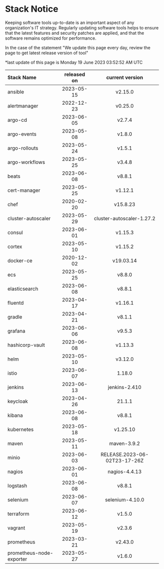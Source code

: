 # Stack Notice  
  

Keeping software tools up-to-date is an important aspect of any organization's IT strategy. Regularly updating software tools helps to ensure that the latest features and security patches are applied, and that the software remains optimized for performance.

In the case of the statement "We update this page every day, review the page to get latest release version of tool"  

*last update of this page is Monday 19 June 2023 03:52:52 AM UTC

<center>

| Stack Name | released on    | current version    |
| :----- | :---: | :---: |
|ansible|2023-05-15|v2.15.0|
|alertmanager|2022-12-23|v0.25.0|
|argo-cd|2023-06-05|v2.7.4|
|argo-events|2023-05-08|v1.8.0|
|argo-rollouts|2023-05-24|v1.5.1|
|argo-workflows|2023-05-25|v3.4.8|
|beats|2023-06-08|v8.8.1|
|cert-manager|2023-05-25|v1.12.1|
|chef|2020-02-20|v15.8.23|
|cluster-autoscaler|2023-05-29|cluster-autoscaler-1.27.2|
|consul|2023-06-01|v1.15.3|
|cortex|2023-05-10|v1.15.2|
|docker-ce|2020-12-02|v19.03.14|
|ecs|2023-05-25|v8.8.0|
|elasticsearch|2023-06-08|v8.8.1|
|fluentd|2023-04-17|v1.16.1|
|gradle|2023-04-21|v8.1.1|
|grafana|2023-06-06|v9.5.3|
|hashicorp-vault|2023-06-08|v1.13.3|
|helm|2023-05-10|v3.12.0|
|istio|2023-06-07|1.18.0|
|jenkins|2023-06-13|jenkins-2.410|
|keycloak|2023-04-26|21.1.1|
|kibana|2023-06-08|v8.8.1|
|kubernetes|2023-05-18|v1.25.10|
|maven|2023-05-11|maven-3.9.2|
|minio|2023-06-03|RELEASE.2023-06-02T23-17-26Z|
|nagios|2023-06-01|nagios-4.4.13|
|logstash|2023-06-08|v8.8.1|
|selenium|2023-06-07|selenium-4.10.0|
|terraform|2023-06-12|v1.5.0|
|vagrant|2023-05-19|v2.3.6|
|prometheus|2023-03-21|v2.43.0|
|prometheus-node-exporter|2023-05-27|v1.6.0|

</center>
